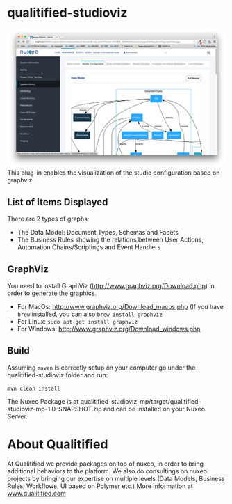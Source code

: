 # qualitified-studioviz
<img src="screenshot1.png"/>
This plug-in enables the visualization of the studio configuration based on graphviz.

## List of Items Displayed
There are 2 types of graphs:
- The Data Model: Document Types, Schemas and Facets
- The Business Rules showing the relations between User Actions, Automation Chains/Scriptings and Event Handlers

## GraphViz
You need to install GraphViz (http://www.graphviz.org/Download.php) in order to generate the graphics.
- For MacOs: http://www.graphviz.org/Download_macos.php (If you have `brew` installed, you can also `brew install graphviz`
- For Linux: `sudo apt-get install graphviz`
- For Windows: http://www.graphviz.org/Download_windows.php

## Build

Assuming `maven` is correctly setup on your computer go under the qualitified-studioviz folder and run:

```
mvn clean install
```

The Nuxeo Package is at qualitified-studioviz-mp/target/qualitified-studioviz-mp-1.0-SNAPSHOT.zip and can be installed on your Nuxeo Server.

# About Qualitified

At Qualitified we provide packages on top of nuxeo, in order to bring additional behaviors to the platform. We also do consultings on nuxeo projects by bringing our expertise on multiple levels (Data Models, Business Rules, Workflows, UI based on Polymer etc.)
More information at www.qualitified.com
